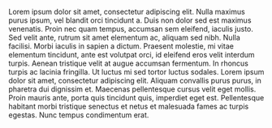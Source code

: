 Lorem ipsum dolor sit amet, consectetur adipiscing elit. Nulla maximus purus ipsum, vel blandit orci tincidunt a. Duis non dolor sed est maximus venenatis. Proin nec quam tempus, accumsan sem eleifend, iaculis justo. Sed velit ante, rutrum sit amet elementum ac, aliquam sed nibh. Nulla facilisi. Morbi iaculis in sapien a dictum. Praesent molestie, mi vitae elementum tincidunt, ante est volutpat orci, id eleifend eros velit interdum turpis. Aenean tristique velit at augue accumsan fermentum. In rhoncus turpis ac lacinia fringilla. Ut luctus mi sed tortor luctus sodales. Lorem ipsum dolor sit amet, consectetur adipiscing elit. Aliquam convallis purus purus, in pharetra dui dignissim et. Maecenas pellentesque cursus velit eget mollis. Proin mauris ante, porta quis tincidunt quis, imperdiet eget est. Pellentesque habitant morbi tristique senectus et netus et malesuada fames ac turpis egestas. Nunc tempus condimentum erat. 